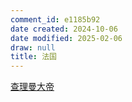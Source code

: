 ```yaml
---
comment_id: e1185b92
date created: 2024-10-06
date modified: 2025-02-06
draw: null
title: 法国
---
```

[查理曼大帝](查理曼大帝.md)
